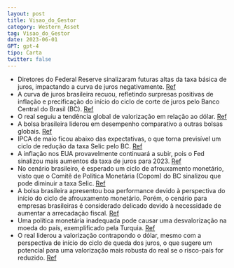 ```yaml
---
layout: post
title: Visao_do_Gestor
category: Western_Asset
tag: Visao_do_Gestor
date: 2023-06-01
GPT: gpt-4
tipo: Carta
twitter: false
---
```


- Diretores do Federal Reserve sinalizaram futuras altas da taxa básica de juros, impactando a curva de juros negativamente. 
<a href="#" onclick="search_on_pdf('Visão do GestorNewsletter MensalSumário � Os diretores do Fed sinalizaram novas altas da taxa bá')">Ref</a>
- A curva de juros brasileira recuou, refletindo surpresas positivas de inflação e precificação do início do ciclo de corte de juros pelo Banco Central do Brasil (BC).
<a href="#" onclick="search_on_pdf('uma vez, refletindo surpresas pos-itivas de inflação e precificando o início do ciclo de corte de ')">Ref</a>
- O real seguiu a tendência global de valorização em relação ao dólar.
<a href="#" onclick="search_on_pdf('uma vez, refletindo surpresas pos-itivas de inflação e precificando o início do ciclo de corte de ')">Ref</a>
- A bolsa brasileira liderou em desempenho comparativo a outras bolsas globais.
<a href="#" onclick="search_on_pdf('� A bolsa brasileira liderou entre seus pares, em um mês positivo para as bolsas globais.Fatos Qu')">Ref</a>
- IPCA de maio ficou abaixo das expectativas, o que torna previsível um ciclo de redução da taxa Selic pelo BC. 
<a href="#" onclick="search_on_pdf('uma vez, refletindo surpresas pos-itivas de inflação e precificando o início do ciclo de corte de ')">Ref</a>
- A inflação nos EUA provavelmente continuará a subir, pois o Fed sinalizou mais aumentos da taxa de juros para 2023.
<a href="#" onclick="search_on_pdf('vez que os juros americanos estiveram nesse patamar foi em setembro de 2007. Além disso, as taxas d')">Ref</a>
- No cenário brasileiro, é esperado um ciclo de afrouxamento monetário, visto que o Comitê de Política Monetária (Copom) do BC sinalizou que pode diminuir a taxa Selic.
<a href="#" onclick="search_on_pdf('Cenário GlobalO Fed reuniu-se em junho e anunciou, conforme o esperado, uma pausa no ciclo de apert')">Ref</a>
- A bolsa brasileira apresentou boa performance devido à perspectiva do início do ciclo de afrouxamento monetário. Porém, o cenário para empresas brasileiras é considerado delicado devido à necessidade de aumentar a arrecadação fiscal.
<a href="#" onclick="search_on_pdf('bolsa brasileira novamente apresentou boa performance. O IBrX subiu 8,9%, acumulando alta de 6,6% n')">Ref</a>
- Uma política monetária inadequada pode causar uma desvalorização na moeda do país, exemplificado pela Turquia.
<a href="#" onclick="search_on_pdf('política monetária mais frouxa, na crença de que taxas de juros mais altas provocariam inflação ao ')">Ref</a>
- O real liderou a valorização contrapondo o dólar, mesmo com a perspectiva de início do ciclo de queda dos juros, o que sugere um potencial para uma valorização mais robusta do real se o risco-país for reduzido.
<a href="#" onclick="search_on_pdf('uma vez, refletindo surpresas pos-itivas de inflação e precificando o início do ciclo de corte de ')">Ref</a>
